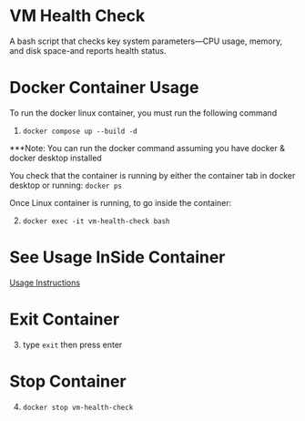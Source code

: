 # VM Health Check

A bash script that checks key system parameters—CPU usage, memory, and disk space-and reports health status.

# Docker Container Usage

To run the docker linux container, you must run the following command

1. ```docker compose up --build -d```

***Note: You can run the docker command assuming you have docker & docker desktop installed

You check that the container is running by either the container tab in docker desktop or running: ```docker ps```

Once Linux container is running, to go inside the container:

2. ```docker exec -it vm-health-check bash```

# See Usage InSide Container

[Usage Instructions](docs/usage.md)


# Exit Container

3. type ```exit``` then press enter

# Stop Container

4. ```docker stop vm-health-check```